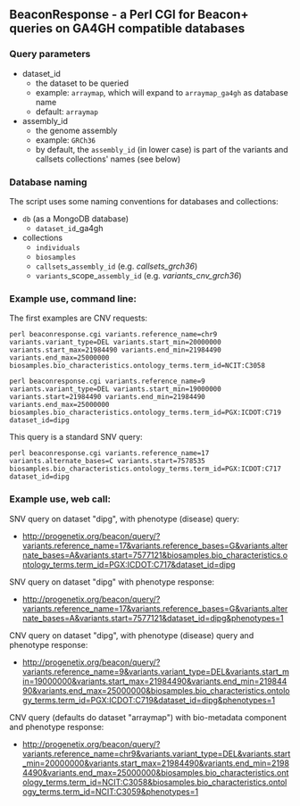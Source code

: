 ## BeaconResponse - a Perl CGI for Beacon+ queries on GA4GH compatible databases

### Query parameters

* dataset_id
   * the dataset to be queried
   * example: `arraymap`, which will expand to `arraymap_ga4gh` as database name
   * default: `arraymap`
* assembly_id
   * the genome assembly
   * example: `GRCh36`
   * by default, the `assembly_id` (in lower case) is part of the variants and callsets collections' names (see below)

### Database naming

The script uses some naming conventions for databases and collections:

* `db` (as a MongoDB database)
   * `dataset_id`_ga4gh
* collections
   * `individuals`
   * `biosamples`
   * `callsets`_`assembly_id` (e.g. *callsets_grch36*)
   * `variants`\_scope\_`assembly_id` (e.g. *variants_cnv_grch36*)


### Example use, command line:

The first examples are CNV requests:

```
perl beaconresponse.cgi variants.reference_name=chr9 variants.variant_type=DEL variants.start_min=20000000 variants.start_max=21984490 variants.end_min=21984490 variants.end_max=25000000 biosamples.bio_characteristics.ontology_terms.term_id=NCIT:C3058

perl beaconresponse.cgi variants.reference_name=9 variants.variant_type=DEL variants.start_min=19000000 variants.start=21984490 variants.end_min=21984490 variants.end_max=25000000 biosamples.bio_characteristics.ontology_terms.term_id=PGX:ICDOT:C719 dataset_id=dipg
```

This query is a standard SNV query:

```
perl beaconresponse.cgi variants.reference_name=17 variants.alternate_bases=C variants.start=7578535 biosamples.bio_characteristics.ontology_terms.term_id=PGX:ICDOT:C717 dataset_id=dipg
```

### Example use, web call:

SNV query on dataset "dipg", with phenotype (disease) query:

* http://progenetix.org/beacon/query/?variants.reference_name=17&variants.reference_bases=G&variants.alternate_bases=A&variants.start=7577121&biosamples.bio_characteristics.ontology_terms.term_id=PGX:ICDOT:C717&dataset_id=dipg

SNV query on dataset "dipg" with phenotype response:

* http://progenetix.org/beacon/query/?variants.reference_name=17&variants.reference_bases=G&variants.alternate_bases=A&variants.start=7577121&dataset_id=dipg&phenotypes=1

CNV query on dataset "dipg", with phenotype (disease) query and phenotype response:

* http://progenetix.org/beacon/query/?variants.reference_name=9&variants.variant_type=DEL&variants.start_min=19000000&variants.start_max=21984490&variants.end_min=21984490&variants.end_max=25000000&biosamples.bio_characteristics.ontology_terms.term_id=PGX:ICDOT:C719&dataset_id=dipg&phenotypes=1

CNV query (defaults do dataset "arraymap") with bio-metadata component and phenotype response:

* http://progenetix.org/beacon/query/?variants.reference_name=chr9&variants.variant_type=DEL&variants.start_min=20000000&variants.start_max=21984490&variants.end_min=21984490&variants.end_max=25000000&biosamples.bio_characteristics.ontology_terms.term_id=NCIT:C3058&biosamples.bio_characteristics.ontology_terms.term_id=NCIT:C3059&phenotypes=1

